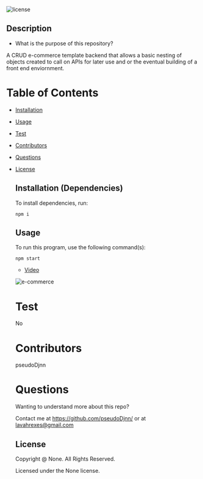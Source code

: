 ![license](https://img.shields.io/badge/license-None-yellowgreen.svg)

## Description

- What is the purpose of this repository?<br/>

A CRUD e-commerce template backend that allows a basic nesting of objects created to call on APIs for later use and or the eventual building of a front end enviornment.

# Table of Contents

- [Installation](#installation)
- [Usage](#usage)
- [Test](#test)
- [Contributors](#contributors)
- [Questions](#questions)
- [License](#license)

  ## Installation (Dependencies)

  To install dependencies, run:

  ```
  npm i
  ```

  ## Usage

  To run this program, use the following command(s):

  ```
  npm start
  ```

  - [Video](https://drive.google.com/file/d/1aG0QhJC0ZCmFX4tGO-SvkDS4_BJAnHWi/view)
  
  ![e-commerce](https://user-images.githubusercontent.com/105378214/195399763-368dc69c-5a4c-400d-9cc3-11850abe189d.png)

  # Test

  No

  # Contributors

  pseudoDjnn

  # Questions

  Wanting to understand more about this repo?

  Contact me at https://github.com/pseudoDjnn/ or at lavahrexes@gmail.com

  ## License

  Copyright @ None. All Rights Reserved.

  Licensed under the None license.
